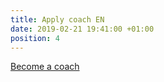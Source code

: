 ```yaml
---
title: Apply coach EN
date: 2019-02-21 19:41:00 +01:00
position: 4
---
```


<div class="btn-cta"><a href="coach-en">Become a coach</a></div>
